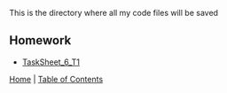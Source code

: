 
This is the directory where all my code files will be saved

## Homework

* [TaskSheet_6_T1]()




[Home](../README.md) |
[Table of Contents](../TableOfContents.md) 
